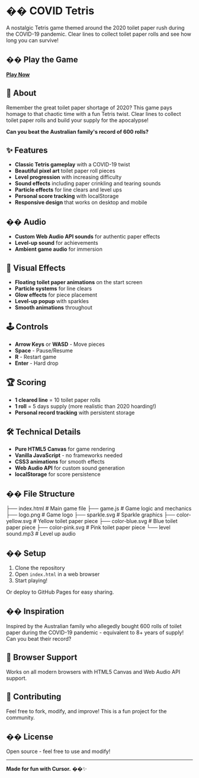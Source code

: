 # �� COVID Tetris

A nostalgic Tetris game themed around the 2020 toilet paper rush during the COVID-19 pandemic. Clear lines to collect toilet paper rolls and see how long you can survive!

## �� Play the Game

[**Play Now**](https://yourusername.github.io/covid-tetris)

## 🎯 About

Remember the great toilet paper shortage of 2020? This game pays homage to that chaotic time with a fun Tetris twist. Clear lines to collect toilet paper rolls and build your supply for the apocalypse!

**Can you beat the Australian family's record of 600 rolls?**

## ✨ Features

- **Classic Tetris gameplay** with a COVID-19 twist
- **Beautiful pixel art** toilet paper roll pieces
- **Level progression** with increasing difficulty
- **Sound effects** including paper crinkling and tearing sounds
- **Particle effects** for line clears and level ups
- **Personal score tracking** with localStorage
- **Responsive design** that works on desktop and mobile

## �� Audio

- **Custom Web Audio API sounds** for authentic paper effects
- **Level-up sound** for achievements
- **Ambient game audio** for immersion

## 🎨 Visual Effects

- **Floating toilet paper animations** on the start screen
- **Particle systems** for line clears
- **Glow effects** for piece placement
- **Level-up popup** with sparkles
- **Smooth animations** throughout

## 🕹️ Controls

- **Arrow Keys** or **WASD** - Move pieces
- **Space** - Pause/Resume
- **R** - Restart game
- **Enter** - Hard drop

## 🏆 Scoring

- **1 cleared line** = 10 toilet paper rolls
- **1 roll** = 5 days supply (more realistic than 2020 hoarding!)
- **Personal record tracking** with persistent storage

## 🛠️ Technical Details

- **Pure HTML5 Canvas** for game rendering
- **Vanilla JavaScript** - no frameworks needed
- **CSS3 animations** for smooth effects
- **Web Audio API** for custom sound generation
- **localStorage** for score persistence

## �� File Structure

├── index.html # Main game file
├── game.js # Game logic and mechanics
├── logo.png # Game logo
├── sparkle.svg # Sparkle graphics
├── color-yellow.svg # Yellow toilet paper piece
├── color-blue.svg # Blue toilet paper piece
├── color-pink.svg # Pink toilet paper piece
└── level sound.mp3 # Level up audio


## �� Setup

1. Clone the repository
2. Open `index.html` in a web browser
3. Start playing!

Or deploy to GitHub Pages for easy sharing.

## �� Inspiration

Inspired by the Australian family who allegedly bought 600 rolls of toilet paper during the COVID-19 pandemic - equivalent to 8+ years of supply! Can you beat their record?

## 📱 Browser Support

Works on all modern browsers with HTML5 Canvas and Web Audio API support.

## 🤝 Contributing

Feel free to fork, modify, and improve! This is a fun project for the community.

## �� License

Open source - feel free to use and modify!

---

**Made for fun with Cursor.** ��✨
